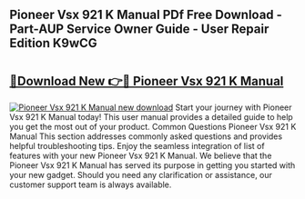 ## Pioneer Vsx 921 K Manual PDf Free Download - Part-AUP Service Owner Guide - User Repair Edition K9wCG

# <h2><a href="http://cf24871.oget.top/?id=Pioneer+Vsx+921+K+Manual">🔗Download New 👉🔴 Pioneer Vsx 921 K Manual</a></h2>

[![Pioneer Vsx 921 K Manual new download](https://i.imgur.com/5g1atiW.png)](http://cf24871.oget.top/?id=Pioneer+Vsx+921+K+Manual)
Start your journey with Pioneer Vsx 921 K Manual today! This user manual provides a detailed guide to help you get the most out of your product. Common Questions Pioneer Vsx 921 K Manual This section addresses commonly asked questions and provides helpful troubleshooting tips. Enjoy the seamless integration of list of features with your new Pioneer Vsx 921 K Manual. We believe that the Pioneer Vsx 921 K Manual has served its purpose in getting you started with your new gadget. Should you need any clarification or assistance, our customer support team is always available.
